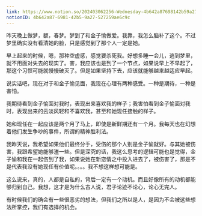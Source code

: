 ```yaml
---
link: https://www.notion.so/202403062256-Wednesday-4b642a87698142b59a27527259ae6c9c
notionID: 4b642a87-6981-42b5-9a27-527259ae6c9c
---
```

昨天晚上做梦，额，春梦。梦到了和金子愉做爱。我靠，我怎么脑补了这个。不过梦里确实没有看清她的脸，只是感觉到了那个人一定是她。

早上起来的时候，嗯，那种空虚感，感觉要杀死我。好想多睡一会儿，逃到梦里，就不用面对失去的现实了。害，我应该也是到了一个节点，如果说早上不早起了，那这个习惯可能就慢慢破灭了。但是如果坚持下去，应该就能够越来越适应早起。

说实话吧，现在对于和金子愉见面，我现在心理有两种感受。一种是期待，一种是害怕。

我期待看到金子愉面对我时，表现出来喜欢我的样子；我害怕看到金子愉面对我时，表现出来的云淡风轻和不喜欢我，甚至和她现任接触的样子。

她和现任在一起应该是两个月了马上，即使是新鲜期还有一个月。我每天也在幻想着他们发生争吵的事件，所谓的精神胜利法。

我昨天说，我希望如果他们最终分手，受伤的那个人别是金子愉就好。与其她被伤害，我跟希望她能够渣一些。但是深究的话，我这么思考的逻辑可能也是觉得，金子愉和我在一起伤到了我，如果说她在新恋情之中投入进去了，被伤害了，那是不是代表我没有她现任有价值呢。。。。我不想这样想可能是。

这么说来，真的，人都是自私的，背后一定有一个动机。而且好像所有的动机都能够归到自己。我想，这才是为什么古人说，君子论迹不论心，论心无完人。

有时候我们的确会有一些很恶劣的想法，但我们之所以是人，是因为不会被这些想法所掌控，我们有选择的机会。